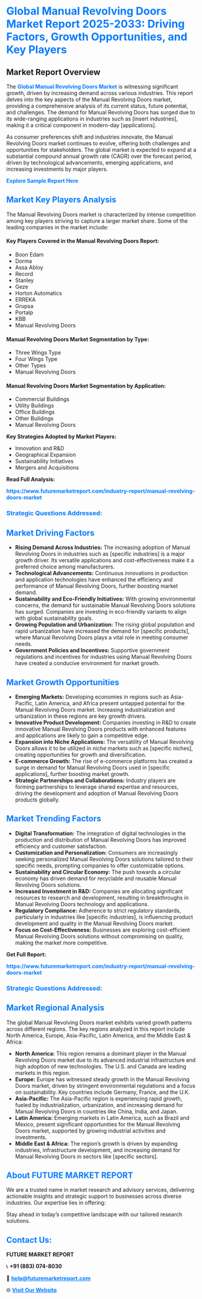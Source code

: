 <h1 style="color: #007BFF;">Global Manual Revolving Doors Market Report 2025-2033: Driving Factors, Growth Opportunities, and Key Players</h1>

<section id="overview">
<h2>Market Report Overview</h2>
<p>The <a href="https://www.futuremarketreport.com/industry-report/manual-revolving-doors-market" style="color: #007BFF; text-decoration: none;"><strong>Global Manual Revolving Doors Market</strong></a> is witnessing significant growth, driven by increasing demand across various industries. This report delves into the key aspects of the Manual Revolving Doors market, providing a comprehensive analysis of its current status, future potential, and challenges. The demand for Manual Revolving Doors has surged due to its wide-ranging applications in industries such as [insert industries], making it a critical component in modern-day [applications].</p>
<p>As consumer preferences shift and industries innovate, the Manual Revolving Doors market continues to evolve, offering both challenges and opportunities for stakeholders. The global market is expected to expand at a substantial compound annual growth rate (CAGR) over the forecast period, driven by technological advancements, emerging applications, and increasing investments by major players.</p>
</section>

<section id="overview">
<p><a href="https://www.futuremarketreport.com/request-sample/reportId=100850" style="color: #007BFF; text-decoration: none;"><strong>Explore Sample Report Here</strong></a></p>
</section>

<section id="key-players">
<h2 style="color: #007BFF;">Market Key Players Analysis</h2>
<p>The Manual Revolving Doors market is characterized by intense competition among key players striving to capture a larger market share. Some of the leading companies in the market include:</p>
<h4>Key Players Covered in the Manual Revolving Doors Report:</h4>
<ul><li>Boon Edam</li><li>Dorma</li><li>Assa Abloy</li><li>Record</li><li>Stanley</li><li>Geze</li><li>Horton Automatics</li><li>ERREKA</li><li>Grupsa</li><li>Portalp</li><li>KBB</li><li>Manual Revolving Doors</li></ul>
<h4>Manual Revolving Doors Market Segmentation by Type:</h4>
<ul><li>Three Wings Type</li><li>Four Wings Type</li><li>Other Types</li><li>Manual Revolving Doors</li></ul>

<h4>Manual Revolving Doors Market Segmentation by Application:</h4>
<ul><li>Commercial Buildings</li><li>Utility Buildings</li><li>Office Buildings</li><li>Other Buildings</li><li>Manual Revolving Doors</li></ul>
<p><strong>Key Strategies Adopted by Market Players:</strong></p>
<ul>
<li>Innovation and R&D</li>
<li>Geographical Expansion</li>
<li>Sustainability Initiatives</li>
<li>Mergers and Acquisitions</li>
</ul>
</section>

<section>
<p><strong>Read Full Analysis: </strong></p><a href="https://www.futuremarketreport.com/industry-report/manual-revolving-doors-market" style="color: #007BFF; text-decoration: none;"><strong>https://www.futuremarketreport.com/industry-report/manual-revolving-doors-market</strong></a>
<h3 style="color: #007BFF;">Strategic Questions Addressed:</h3>
</section>

<section id="driving-factors">
<h2 style="color: #007BFF;">Market Driving Factors</h2>
<ul>
<li><strong>Rising Demand Across Industries:</strong> The increasing adoption of Manual Revolving Doors in industries such as [specific industries] is a major growth driver. Its versatile applications and cost-effectiveness make it a preferred choice among manufacturers.</li>
<li><strong>Technological Advancements:</strong> Continuous innovations in production and application technologies have enhanced the efficiency and performance of Manual Revolving Doors, further boosting market demand.</li>
<li><strong>Sustainability and Eco-Friendly Initiatives:</strong> With growing environmental concerns, the demand for sustainable Manual Revolving Doors solutions has surged. Companies are investing in eco-friendly variants to align with global sustainability goals.</li>
<li><strong>Growing Population and Urbanization:</strong> The rising global population and rapid urbanization have increased the demand for [specific products], where Manual Revolving Doors plays a vital role in meeting consumer needs.</li>
<li><strong>Government Policies and Incentives:</strong> Supportive government regulations and incentives for industries using Manual Revolving Doors have created a conducive environment for market growth.</li>
</ul>
</section>

<section id="growth-opportunities">
<h2 style="color: #007BFF;">Market Growth Opportunities</h2>
<ul>
<li><strong>Emerging Markets:</strong> Developing economies in regions such as Asia-Pacific, Latin America, and Africa present untapped potential for the Manual Revolving Doors market. Increasing industrialization and urbanization in these regions are key growth drivers.</li>
<li><strong>Innovative Product Development:</strong> Companies investing in R&D to create innovative Manual Revolving Doors products with enhanced features and applications are likely to gain a competitive edge.</li>
<li><strong>Expansion into Niche Applications:</strong> The versatility of Manual Revolving Doors allows it to be utilized in niche markets such as [specific niches], creating opportunities for growth and diversification.</li>
<li><strong>E-commerce Growth:</strong> The rise of e-commerce platforms has created a surge in demand for Manual Revolving Doors used in [specific applications], further boosting market growth.</li>
<li><strong>Strategic Partnerships and Collaborations:</strong> Industry players are forming partnerships to leverage shared expertise and resources, driving the development and adoption of Manual Revolving Doors products globally.</li>
</ul>
</section>

<section id="trending-factors">
<h2 style="color: #007BFF;">Market Trending Factors</h2>
<ul>
<li><strong>Digital Transformation:</strong> The integration of digital technologies in the production and distribution of Manual Revolving Doors has improved efficiency and customer satisfaction.</li>
<li><strong>Customization and Personalization:</strong> Consumers are increasingly seeking personalized Manual Revolving Doors solutions tailored to their specific needs, prompting companies to offer customizable options.</li>
<li><strong>Sustainability and Circular Economy:</strong> The push towards a circular economy has driven demand for recyclable and reusable Manual Revolving Doors solutions.</li>
<li><strong>Increased Investment in R&D:</strong> Companies are allocating significant resources to research and development, resulting in breakthroughs in Manual Revolving Doors technology and applications.</li>
<li><strong>Regulatory Compliance:</strong> Adherence to strict regulatory standards, particularly in industries like [specific industries], is influencing product development and quality in the Manual Revolving Doors market.</li>
<li><strong>Focus on Cost-Effectiveness:</strong> Businesses are exploring cost-efficient Manual Revolving Doors solutions without compromising on quality, making the market more competitive.</li>
</ul>
</section>

<section>
<p><strong>Get Full Report: </strong></p><a href="https://www.futuremarketreport.com/industry-report/manual-revolving-doors-market" style="color: #007BFF; text-decoration: none;"><strong>https://www.futuremarketreport.com/industry-report/manual-revolving-doors-market</strong></a>
<h3 style="color: #007BFF;">Strategic Questions Addressed:</h3>
</section>


<section id="regional-analysis">
<h2 style="color: #007BFF;">Market Regional Analysis</h2>
<p>The global Manual Revolving Doors market exhibits varied growth patterns across different regions. The key regions analyzed in this report include North America, Europe, Asia-Pacific, Latin America, and the Middle East & Africa:</p>
<ul>
<li><strong>North America:</strong> This region remains a dominant player in the Manual Revolving Doors market due to its advanced industrial infrastructure and high adoption of new technologies. The U.S. and Canada are leading markets in this region.</li>
<li><strong>Europe:</strong> Europe has witnessed steady growth in the Manual Revolving Doors market, driven by stringent environmental regulations and a focus on sustainability. Key countries include Germany, France, and the U.K.</li>
<li><strong>Asia-Pacific:</strong> The Asia-Pacific region is experiencing rapid growth, fueled by industrialization, urbanization, and increasing demand for Manual Revolving Doors in countries like China, India, and Japan.</li>
<li><strong>Latin America:</strong> Emerging markets in Latin America, such as Brazil and Mexico, present significant opportunities for the Manual Revolving Doors market, supported by growing industrial activities and investments.</li>
<li><strong>Middle East & Africa:</strong> The region’s growth is driven by expanding industries, infrastructure development, and increasing demand for Manual Revolving Doors in sectors like [specific sectors].</li>
</ul>
</section>

<footer>
<h2 style="color: #007BFF;">About FUTURE MARKET REPORT</h2>
<p>We are a trusted name in market research and advisory services, delivering actionable insights and strategic support to businesses across diverse industries. Our expertise lies in offering:</p>

<p>Stay ahead in today’s competitive landscape with our tailored research solutions.</p>

<h2 style="color: #007BFF;">Contact Us:</h2>
<p><strong>FUTURE MARKET REPORT</strong></p>
<p>📞 <strong>+91 (883) 074-8030</strong></p>
<p>📧 <strong><a href="mailto:help@futuremarketreport.com" style="color: #007BFF;">help@futuremarketreport.com</a></strong></p>
<p>🌐 <strong><a href="https://www.futuremarketreport.com/" style="color: #007BFF;">Visit Our Website</a></strong></p>
</footer>
